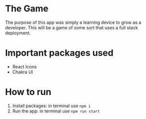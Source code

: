 # The Game

The purpose of this app was simply a learning device to grow as a developer. This will be a game of some sort that uses a full stack deployment.

# Important packages used

- React Icons
- Chakra UI

# How to run

1. Install packages: in terminal use `npm i`
2. Run the app: in terminal use `npm run start`
